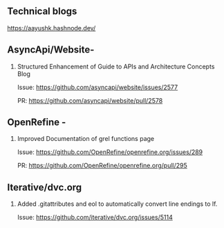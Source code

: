 ## Technical blogs 

https://aayushk.hashnode.dev/

## AsyncApi/Website-

1) Structured Enhancement of Guide to APIs and Architecture Concepts Blog

    Issue: https://github.com/asyncapi/website/issues/2577
   
    PR: https://github.com/asyncapi/website/pull/2578

## OpenRefine -

1) Improved Documentation of grel functions page

   Issue: https://github.com/OpenRefine/openrefine.org/issues/289
   
   PR: https://github.com/OpenRefine/openrefine.org/pull/295

## Iterative/dvc.org

1) Added .gitattributes and eol to automatically convert line endings to lf.

   Issue: https://github.com/iterative/dvc.org/issues/5114
